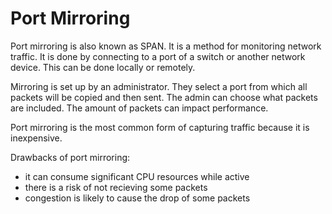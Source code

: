 # Port Mirroring
Port mirroring is also known as SPAN.  It is a method for monitoring network traffic. It is done by connecting to a port of a switch or another network device.  This can be done locally or remotely. 

Mirroring is set up by an administrator.  They select a port from which all packets will be copied and then sent.  The admin can choose what packets are included.  The amount of packets can impact performance.

Port mirroring is the most common form of capturing traffic because it is inexpensive.

Drawbacks of port mirroring:
- it can consume significant CPU resources while active
- there is a risk of not recieving some packets
- congestion is likely to cause the drop of some packets
